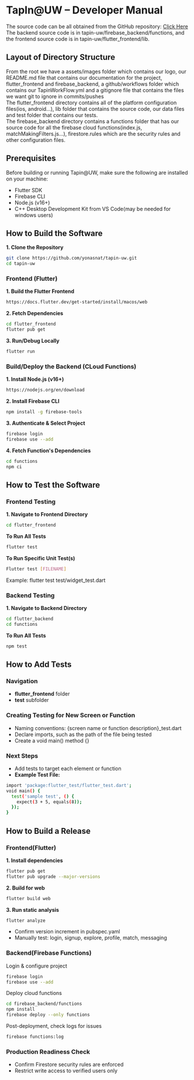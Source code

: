 # TapIn@UW – Developer Manual
The source code can be all obtained from the GitHub repository: [Click Here](https://github.com/yonasnat/tapin-uw) <br /> 
The backend source code is in tapin-uw/firebase_backend/functions, and the frontend source code is in tapin-uw/flutter_frontend/lib.

## Layout of Directory Structure
From the root we have a assets/images folder which contains our logo, our  README.md  file that contains our documentation for the project, flutter_frontend and firebase_backend, a github/workflows folder which contains our TapinWorkFlow.yml and a gitignore file that contains the files we want git to ignore in commits/pushes <br /> 
The flutter_frontend directory contains all of the platform configuration files(ios, android…), lib folder that contains the source code, our data files  and test folder that contains our tests. <br /> 
The firebase_backend directory contains a functions folder that has our source code for all the firebase cloud functions(index.js, matchMakingFilters.js…), firestore.rules which are the security rules and other configuration files.

## Prerequisites
Before building or running Tapin@UW, make sure the following are installed on your machine:
- Flutter SDK
- Firebase CLI
- Node.js (v16+)
- C++ Desktop Development Kit from VS Code(may be needed for windows users)

## How to Build the Software
**1. Clone the Repository**
```bash
git clone https://github.com/yonasnat/tapin-uw.git
cd tapin-uw
```

### Frontend (Flutter)
**1. Build the Flutter Frontend**
```bash
https://docs.flutter.dev/get-started/install/macos/web
```
**2. Fetch Dependencies**
```bash
cd flutter_frontend
flutter pub get
```
**3. Run/Debug Locally**
```bash
flutter run
```

### Build/Deploy the Backend (CLoud Functions)
**1. Install Node.js (v16+)**
```bash
https://nodejs.org/en/download
```
**2. Install Firebase CLI**
```bash
npm install -g firebase-tools
```
**3. Authenticate & Select Project**
```bash
firebase login
firebase use --add
```
**4. Fetch Function's Dependencies**
```bash
cd functions
npm ci
```

## How to Test the Software
### Frontend Testing
**1. Navigate to Frontend Directory**
```bash
cd flutter_frontend
```
**To Run All Tests**
```bash
flutter test
```
**To Run Specific Unit Test(s)**
```bash
Flutter test [FILENAME]
```
Example: flutter test test/widget_test.dart

### Backend Testing
**1. Navigate to Backend Directory**
```bash
cd flutter_backend
cd functions
```
**To Run All Tests**
```bash
npm test
```

## How to Add Tests
### Navigation 
- **flutter_frontend** folder
- **test** subfolder
### Creating Testing for New Screen or Function
- Naming conventions: {screen name or function description}_test.dart
- Declare imports, such as the path of the file being tested
- Create a void main() method {}
### Next Steps
- Add tests to target each element or function
- **Example Test File:**
```bash
import 'package:flutter_test/flutter_test.dart';
void main() {
  test('sample test', () {
    expect(3 + 5, equals(8));
  });
}
```

## How to Build a Release
### Frontend(Flutter)
**1. Install dependencies**
```bash
flutter pub get
flutter pub upgrade --major-versions 
```

**2. Build for web**
```bash
flutter build web
```

**3. Run static analysis**
```bash
flutter analyze
```
- Confirm version increment in pubspec.yaml
- Manually test: login, signup, explore, profile, match, messaging 

### Backend(Firebase Functions)
Login & configure project
```bash
firebase login
firebase use --add
```

Deploy cloud functions
```bash
cd firebase_backend/functions
npm install
firebase deploy --only functions
```

Post-deployment, check logs for issues
```bash
firebase functions:log     
```

### Production Readiness Check
- Confirm Firestore security rules are enforced
- Restrict write access to verified users only


